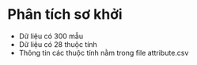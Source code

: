 # Phân tích sơ khởi
* Dữ liệu có 300 mẫu
* Dữ liệu có 28 thuộc tính
* Thông tin các thuộc tính nằm trong file attribute.csv
